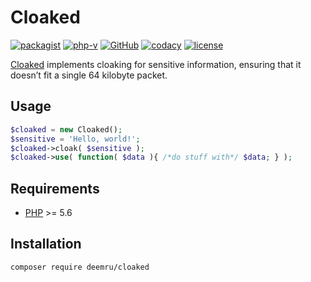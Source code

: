# Cloaked

[![packagist](https://img.shields.io/packagist/v/deemru/cloaked.svg)](https://packagist.org/packages/deemru/cloaked) [![php-v](https://img.shields.io/packagist/php-v/deemru/cloaked.svg)](https://packagist.org/packages/deemru/cloaked)  [![GitHub](https://img.shields.io/github/actions/workflow/status/deemru/Cloaked/php.yml?label=github%20actions)](https://github.com/deemru/Cloaked/actions/workflows/php.yml)  [![codacy](https://img.shields.io/codacy/grade/49e6e148e477494da94320825c715dfd.svg?label=codacy)](https://app.codacy.com/gh/deemru/Cloaked/files) [![license](https://img.shields.io/packagist/l/deemru/cloaked.svg)](https://packagist.org/packages/deemru/cloaked)

[Cloaked](https://github.com/deemru/Cloaked) implements cloaking for sensitive information, ensuring that it doesn’t fit a single 64 kilobyte packet.


## Usage

```php
$cloaked = new Cloaked();
$sensitive = 'Hello, world!';
$cloaked->cloak( $sensitive );
$cloaked->use( function( $data ){ /*do stuff with*/ $data; } );
```

## Requirements

- [PHP](http://php.net) >= 5.6

## Installation

```bash
composer require deemru/cloaked
```
